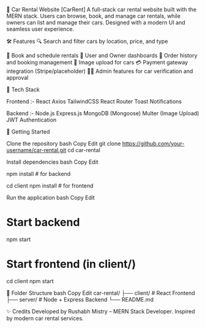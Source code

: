 🚗 Car Rental Website [CarRent]
A full-stack car rental website built with the MERN stack. Users can browse, book, and manage car rentals, while owners can list and manage their cars. Designed with a modern UI and seamless user experience.

🛠️ Features
🔍 Search and filter cars by location, price, and type

📅 Book and schedule rentals
👤 User and Owner dashboards
🧾 Order history and booking management
📸 Image upload for cars
💳 Payment gateway integration (Stripe/placeholder)
🧑‍💼 Admin features for car verification and approval

🧰 Tech Stack

Frontend :-
React
Axios
TailwindCSS
React Router
Toast Notifications

Backend :-
Node.js
Express.js
MongoDB (Mongoose)
Multer (Image Upload)
JWT Authentication

🚀 Getting Started


Clone the repository
bash
Copy
Edit
git clone https://github.com/your-username/car-rental.git
cd car-rental

Install dependencies
bash
Copy
Edit

npm install   # for backend

cd client
npm install   # for frontend

Run the application
bash
Copy
Edit
# Start backend
npm start

# Start frontend (in client/)
cd client
npm start


📂 Folder Structure
bash
Copy
Edit
car-rental/
├── client/        # React Frontend
├── server/        # Node + Express Backend
└── README.md


✨ Credits
Developed by Rushabh Mistry – MERN Stack Developer.
Inspired by modern car rental services.

